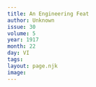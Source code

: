 ```yaml
---
title: An Engineering Feat
author: Unknown
issue: 30
volume: 5
year: 1917
month: 22
day: VI
tags:
layout: page.njk
image:
---
```





